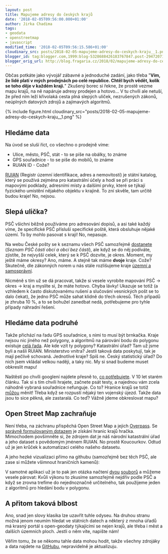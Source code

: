 ```yaml
---
layout: post
title: Mapujeme adresy do českých krajů
date: '2018-02-05T09:56:00.000+01:00'
author: Jirka Chadima
tags:
- geodata
- openstreetmap
- javascript
modified_time: '2018-02-05T09:56:15.586+01:00'
cloudinary_src: posts/2018-02-05-mapujeme-adresy-do-ceskych-kraju__1.png
blogger_id: tag:blogger.com,1999:blog-5328688426183767847.post-2947207121541021275
blogger_orig_url: http://blog.fragaria.cz/2018/02/mapujeme-adresy-do-ceskych-kraju.html
---
```


Občas potkáte jako vývojář zábavné a jednoduché zadání, jako třeba
"**Vím, že lidé platí v mých prodejnách po celé republice. Chtěl bych
vědět, kolik se toho děje v každém kraji.**" Zkušený borec si řekne, že
prostě vezme mapu krajů, na ně napáruje adresy prodejen a hotovo... V tu
chvíli ale netuší, že před ním leží křivolaká cesta plná slepých uliček,
nezrušených zákonů, neúplných datových zdrojů a zajímavých
algoritmů.

{% include figure.html cloudinary_src="posts/2018-02-05-mapujeme-adresy-do-ceskych-kraju__1.png" %}

## Hledáme data

Na úvod se sluší říct, co všechno o prodejně víme:

  - Ulice, město, PSČ, stát - to se píše na obálky, to známe
  - GPS souřadnice - to se píše do mobilů, to známe
  - RUIAN ID - Cože?

[RUIAN](https://vdp.cuzk.cz/) (Registr územní identifikace, adres a
nemovitostí) je státní katalog, který se používá zejména pro katastrální
účely a hodí se při práci s mapovými podklady, adresními místy a dalšími
prvky, které se týkají fyzického umístění nějakého objektu v krajině. To
zní skvěle, tam určitě budou kraje\! No, nejsou.

## Slepá ulička?

PSČ všichni běžně používáme pro adresování dopisů, a asi také každý
víme, že specifické PSČ přísluší specifické poště, která obsluhuje
nějaké území. To by mohlo pasovat s kraji\! No, nepasuje.

Na webu České pošty se k seznamu všech PSČ samozřejmě
[dostanete](https://www.ceskaposta.cz/ke-stazeni/zakaznicke-vystupy)
(*Seznam PSČ částí obcí a obcí bez částí*), ale když se do něj podíváte,
zjistíte, že nejvyšší celek, který se k PSČ dozvíte, je okres. Moment,
my ještě máme okresy? Ano, máme. A stejně tak máme **dvoje** kraje.
Cože? Skutečně, dle zákonných norem u nás stále rozlišujeme kraje
[územní a
samosprávní](https://cs.wikipedia.org/wiki/Okresy_v_%C4%8Cesku).

Nicméně s tím už se dá pracovat, takže si vesele vyrobíte mapování PSČ
-\> okres -\> kraj a myslíte si, že máte hotovo. Chyba lávky\! Ukazuje
se totiž (a vzhledem k často diskutovanému rušení a slučování vesnických
pošt se to dalo čekat), že jedno PSČ může sahat klidně do třech okresů.
Těch případů je zhruba 10 %, a to se bohužel zanedbat nedá, potřebujeme
pro tyhle případy náhradní řešení.

## Hledáme data podruhé

Takže přichází na řadu GPS souřadnice, s nimi to musí být brnkačka.
Kraje nejsou nic jiného než polygony, a algoritmů na párování bodu do
polygonu existuje [celá
řada](http://erich.realtimerendering.com/ptinpoly/). Ale kde vzít ty
polygony? Katastrální úřad? Tam už jsme byli a našli RUIAN. Ministerstvo
vnitra? Jestli taková data poskytují, tak je mají pečlivě schovaná.
Jednotlivé kraje? Spíš ne. Český statistický úřad? Do nich jsem vkládal
velkou naději, a taky nic. My si snad budeme muset obkreslit mapu\!

Naštěstí po chvíli googlení najdete přesně to, [co
potřebujete](https://navigovat.mobilmania.cz/clanky/navod-pro-gsak-jak-rozdelit-ceske-geokese-podle-kraju/sc-265-a-1313623/default.aspx).
V 10 let starém článku. Tak si s tím chvíli hrajete, začnete psát testy,
a najednou vám zcela náhodně vybraná souřadnice nefunguje. Co to?
Hranice krajů se totiž [můžou](https://www.czso.cz/csu/xb/uzemni_zmeny)
měnit\! Třeba když se rozpustí nějaký ten vojenský újezd. Takže data
jsou to sice pěkná, ale zastaralá. Co teď? Vážně jdeme obkreslovat
mapu?

## Open Street Map zachraňuje

Není třeba, na záchranu přispěchá Open Street Map a jejich
[Overpass](https://overpass-turbo.eu/). Se [správně formulovaným
dotazem](https://overpass-turbo.eu/s/vAm) je získání hranic krajů
hračka. Mimochodem povšimněte si, že zdrojem dat je náš národní
katastrální úřad a jeho dataset s povědomým jménem RUIAN. No prostě
Koucourkov. Odtud už je jen krůček k automatizaci celého našeho
datasetu.

A jeho hezké vizualizaci přímo na githubu (samozřejmě bez těch PSČ, ale
zase si můžete všimnout hraničních kamenů):

V samotné aplikaci už je to pak jen otázka načtení
[dvou](https://github.com/JirkaChadima/cz-region-boundaries/blob/master/data/gps/all.txt)
[souborů](https://github.com/JirkaChadima/cz-region-boundaries/blob/master/data/zip/zip-region.csv)
a můžeme vesele párovat: Kvůli výkonu to zkusíme samozřejmě nejdřív
podle PSČ a když se zrovna trefíme do nejednoznačně určitelného, tak
použijeme jeden z algoritmů pro hledání bodu v polygonu.

## A přitom taková blbost

Ano, snad jen slovy klasika lze uzavřít tuhle odyseu. Na druhou stranu
možná jenom neumím hledat ve státních datech a některý z mnoha úřadů má
krasný portál s open-geodaty týkajícími se nejen krajů, ale třeba i měst
a dalších územních ploch. Jestli o něm víte, napište nám\!

Věřím tomu, že se někomu tahle data mohou hodit, takže všechny zdrojáky
a data najdete na
[GitHubu](https://github.com/JirkaChadima/cz-region-boundaries),
nepravidelně je aktualizuju.
